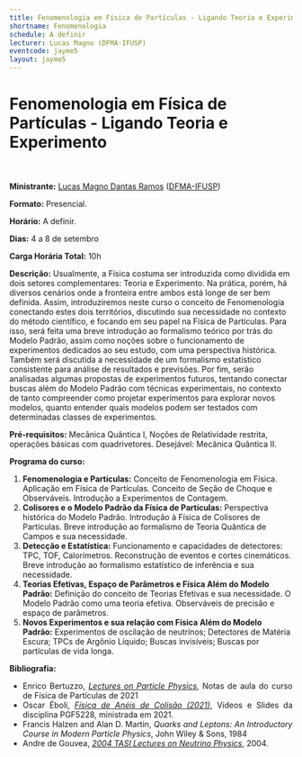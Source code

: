 ```yaml
---
title: Fenomenologia em Física de Partículas - Ligando Teoria e Experimento
shortname: Fenomenologia
schedule: A definir
lecturer: Lucas Magno (DFMA-IFUSP)
eventcode: jayme5
layout: jayme5
---
```

# Fenomenologia em Física de Partículas - Ligando Teoria e Experimento <br><br>

**Ministrante:** [Lucas Magno Dantas Ramos](http://lattes.cnpq.br/8017445029431064) ([DFMA-IFUSP](https://portal.if.usp.br/fma/))

**Formato:** Presencial.

**Horário:** A definir.

**Dias:** 4 a 8 de setembro 

**Carga Horária Total:** 10h

**Descrição:** Usualmente, a Física costuma ser introduzida como dividida em dois setores
complementares: Teoria e Experimento. Na prática, porém, há diversos cenários onde a
fronteira entre ambos está longe de ser bem definida. Assim, introduziremos neste curso o
conceito de Fenomenologia conectando estes dois territórios, discutindo sua necessidade
no contexto do método científico, e focando em seu papel na Física de Partículas. Para
isso, será feita uma breve introdução ao formalismo teórico por trás do Modelo Padrão,
assim como noções sobre o funcionamento de experimentos dedicados ao seu estudo, com
uma perspectiva histórica. Também será discutida a necessidade de um formalismo
estatístico consistente para análise de resultados e previsões. Por fim, serão analisadas
algumas propostas de experimentos futuros, tentando conectar buscas além do Modelo
Padrão com técnicas experimentais, no contexto de tanto compreender como projetar
experimentos para explorar novos modelos, quanto entender quais modelos podem ser
testados com determinadas classes de experimentos.

**Pré-requisitos:** Mecânica Quântica I, Noções de Relatividade restrita, operações básicas com quadrivetores. Desejável: Mecânica Quântica II.

**Programa do curso:**

1. **Fenomenologia e Partículas:** Conceito de Fenomenologia em Física. Aplicação em Física de Partículas. Conceito
de Seção de Choque e Observáveis. Introdução a Experimentos de Contagem.
2. **Colisores e o Modelo Padrão da Física de Partículas:** Perspectiva histórica do Modelo Padrão. Introdução à Física de Colisores de
Partículas. Breve introdução ao formalismo de Teoria Quântica de Campos e sua
necessidade.
3. **Detecção e Estatística:** Funcionamento e capacidades de detectores: TPC, TOF, Calorímetros.
Reconstrução de eventos e cortes cinemáticos. Breve introdução ao formalismo estatístico
de inferência e sua necessidade.
4. **Teorias Efetivas, Espaço de Parâmetros e Física Além do Modelo Padrão:** Definição do conceito de Teorias Efetivas e sua necessidade. O Modelo Padrão como uma teoria efetiva. Observáveis de precisão e espaço de parâmetros.
5. **Novos Experimentos e sua relação com Física Além do Modelo Padrão:**
Experimentos de oscilação de neutrinos; Detectores de Matéria Escura; TPCs de
Argônio Líquido; Buscas invisíveis; Buscas por partículas de vida longa.

**Bibliografia:**

<div style="text-align: justify">
 <ul>
  <li> Enrico Bertuzzo, <i> <a href="fmatrm.if.usp.br/~enrico/SM/Particle_Physics_Book.pdf">Lectures on Particle Physics</a></i>, Notas de aula do curso de Física de Partículas de 2021 </li>
  
  <li> Oscar Éboli, <i> <a href="https://edisciplinas.usp.br/course/view.php?id=85265">Física de Anéis de Colisão (2021)</a></i>, Vídeos e Slides da disciplina PGF5228, ministrada em 2021. </li>
  
   <li> Francis Halzen and Alan D. Martin, <i>Quarks and Leptons: An Introductory Course in
Modern Particle Physics</i>, John Wiley & Sons, 1984 </li>
  
   <li> Andre de Gouvea, <i> <a href= "https://arxiv.org/abs/hep-ph/0411274">2004 TASI Lectures on Neutrino Physics</a></i>, 2004. </li>
 </ul>
</div>
